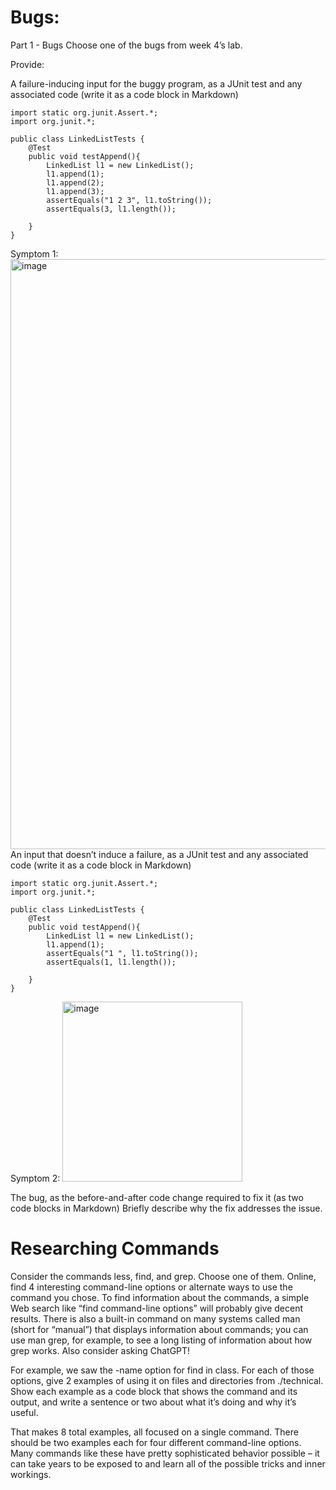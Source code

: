 # Bugs:
Part 1 - Bugs
Choose one of the bugs from week 4’s lab.

Provide:

A failure-inducing input for the buggy program, as a JUnit test and any associated code (write it as a code block in Markdown)

```
import static org.junit.Assert.*;
import org.junit.*;

public class LinkedListTests {
	@Test
    public void testAppend(){
        LinkedList l1 = new LinkedList();
        l1.append(1);
        l1.append(2);
        l1.append(3);
        assertEquals("1 2 3", l1.toString());
        assertEquals(3, l1.length());

    }
}
```

Symptom 1:
<img width="944" alt="image" src="https://github.com/EmmaBeai/cse15l-lab-reports/assets/129473980/687fce32-5c50-4d35-a1fa-f790c4c42e5d">
An input that doesn’t induce a failure, as a JUnit test and any associated code (write it as a code block in Markdown)

```
import static org.junit.Assert.*;
import org.junit.*;

public class LinkedListTests {
	@Test
    public void testAppend(){
        LinkedList l1 = new LinkedList();
        l1.append(1);
        assertEquals("1 ", l1.toString());
        assertEquals(1, l1.length());

    }
}
```

Symptom 2:
<img width="288" alt="image" src="https://github.com/EmmaBeai/cse15l-lab-reports/assets/129473980/0fe6c874-7e02-442b-a40b-6d9437b49a50">

The bug, as the before-and-after code change required to fix it (as two code blocks in Markdown)
Briefly describe why the fix addresses the issue.




# Researching Commands
Consider the commands less, find, and grep. Choose one of them. Online, find 4 interesting command-line options or alternate ways to use the command you chose. To find information about the commands, a simple Web search like “find command-line options” will probably give decent results. There is also a built-in command on many systems called man (short for “manual”) that displays information about commands; you can use man grep, for example, to see a long listing of information about how grep works. Also consider asking ChatGPT!

For example, we saw the -name option for find in class. For each of those options, give 2 examples of using it on files and directories from ./technical. Show each example as a code block that shows the command and its output, and write a sentence or two about what it’s doing and why it’s useful.

That makes 8 total examples, all focused on a single command. There should be two examples each for four different command-line options. Many commands like these have pretty sophisticated behavior possible – it can take years to be exposed to and learn all of the possible tricks and inner workings.


